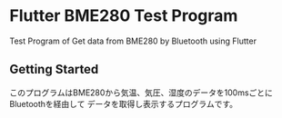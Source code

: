 # Flutter BME280 Test Program

Test Program of Get data from BME280 by Bluetooth using Flutter

## Getting Started
このプログラムはBME280から気温、気圧、湿度のデータを100msごとにBluetoothを経由して
データを取得し表示するプログラムです。
